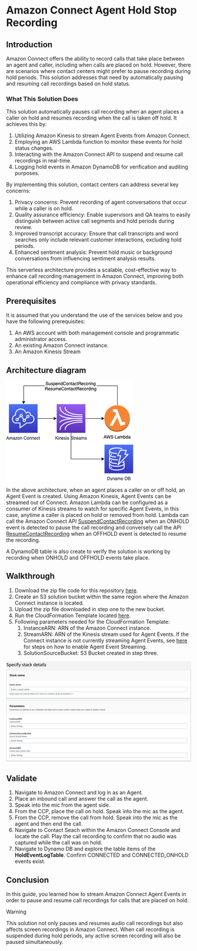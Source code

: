 # Amazon Connect Agent Hold Stop Recording

## Introduction

Amazon Connect offers the ability to record calls that take place between an agent and caller, including when calls are placed on hold. However, there are scenarios where contact centers might prefer to pause recording during hold periods. This solution addresses that need by automatically pausing and resuming call recordings based on hold status.

### What This Solution Does

This solution automatically pauses call recording when an agent places a caller on hold and resumes recording when the call is taken off hold. It achieves this by:

1. Utilizing Amazon Kinesis to stream Agent Events from Amazon Connect.
2. Employing an AWS Lambda function to monitor these events for hold status changes.
3. Interacting with the Amazon Connect API to suspend and resume call recordings in real-time.
4. Logging hold events in Amazon DynamoDB for verification and auditing purposes.

By implementing this solution, contact centers can address several key concerns:

1. Privacy concerns: Prevent recording of agent conversations that occur while a caller is on hold.
2. Quality assurance efficiency: Enable supervisors and QA teams to easily distinguish between active call segments and hold periods during review.
3. Improved transcript accuracy: Ensure that call transcripts and word searches only include relevant customer interactions, excluding hold periods.
4. Enhanced sentiment analysis: Prevent hold music or background conversations from influencing sentiment analysis results.

This serverless architecture provides a scalable, cost-effective way to enhance call recording management in Amazon Connect, improving both operational efficiency and compliance with privacy standards.

## Prerequisites

It is assumed that you understand the use of the services below and you have the following prerequisites:
1.  An AWS account with both management console and programmatic administrator access.
2.  An existing Amazon Connect instance.
3.  An Amazon Kinesis Stream

## Architecture diagram 

![Architecture Diagram](/images/diagram.png)

In the above architecture, when an agent places a caller on or off hold, an Agent Event is created. Using Amazon Kinesis, Agent Events can be streamed out of Connect. Amazon Lambda can be configured as a consumer of Kinesis streams to watch for specific Agent Events, in this case, anytime a caller is placed on hold or removed from hold. Lambda can call the Amazon Connect API [SuspendContactRecording](https://docs.aws.amazon.com/connect/latest/APIReference/API_SuspendContactRecording.html) when an ONHOLD event is detected to pause the call recording and conversely call the API [ResumeContactRecording](https://docs.aws.amazon.com/connect/latest/APIReference/API_ResumeContactRecording.html) when an OFFHOLD event is detected to resume the recording.

A DynamoDB table is also create to verify the solution is working by recording when ONHOLD and OFFHOLD events take place.


## Walkthrough

1.	Download the zip file code for this repository [here](zip/connect-agent-hold-stop-recording.zip).
2.	Create an S3 solution bucket within the same region where the Amazon Connect instance is located.
3.	Upload the zip file downloaded in step one to the new bucket. 
4.	Run the CloudFormation Template located [here](cft/connect-agent-event-cft.yaml).
5.	Following parameters needed for the CloudFormation Template:
    1.	InstanceARN: ARN of the Amazon Connect instance.
    2.	StreamARN: ARN of the Kinesis stream used for Agent Events. If the Connect instance is not currently streaming Agent Events, see [here](https://docs.aws.amazon.com/connect/latest/adminguide/agent-event-streams.html) for steps on how to enable Agent Event Streaming.
    3.	SolutionSourceBucket: S3 Bucket created in step three.

![CloudFormation Template Screenshot](/images/stack_details.png)

## Validate

1.	Navigate to Amazon Connect and log in as an Agent.
2.	Place an inbound call and answer the call as the agent.
3.  Speak into the mic from the agent side.
3.	From the CCP, place the call on hold. Speak into the mic as the agent.
4.  From the CCP, remove the call from hold. Speak into the mic as the agent and then end the call.
5.  Navigate to Contact Seach within the Amazon Connect Console and locate the call. Play the call recording to confirm that no audio was captured while the call was on hold.
6.  Navigate to Dynamo DB  and explore the table items of the **HoldEventLogTable**. Confirm CONNECTED and CONNECTED_ONHOLD events exist.

## Conclusion

In this guide, you learned how to stream Amazon Connect Agent Events in order to pause and resume call recordings for calls that are placed on hold.

> [!WARNING]
> This solution not only pauses and resumes audio call recordings but also affects screen recordings in Amazon Connect. When call recording is suspended during hold periods, any active screen recording will also be paused simultaneously.

